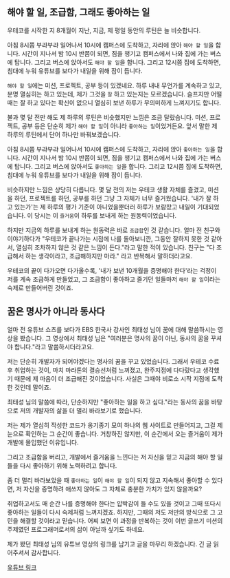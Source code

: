 ## 해야 할 일, 조급함, 그래도 좋아하는 일

우테코를 시작한 지 8개월이 지난, 지금, 제 평일 동안의 루틴은 늘 비슷합니다.

아침 8시쯤 부랴부랴 일어나서 10시에 캠퍼스에 도착하고, 자리에 앉아 `해야 할 일`을 합니다. 시간이 지나서 밤 10시 반쯤이 되면, 짐을 챙기고 캠퍼스에서 나와 집에 가는 버스에 탑니다. 그리고 버스에 앉아서도 `해야 할 일`을 합니다. 그리고 12시쯤 집에 도착하면, 침대에 누워 유튜브를 보다가 내일을 위해 잠이 듭니다.

`해야 할 일`에는 미션, 프로젝트, 공부 등이 있겠네요. 하루 내내 무언가를 계속하고 있고, 분명 열심히는 하고 있는데, 제가 그것을 `잘` 하고 있는지는 모르겠습니다. 슬프지만 어떨 때는 잘 하고 있다는 확신이 없으니 열심히 보낸 하루가 무의미하게 느껴지기도 합니다.

불과 몇 달 전만 해도 제 하루의 루틴은 비슷했지만 느낌은 조금 달랐습니다. 미션, 프로젝트, 공부 등은 단순히 제가 `해야 할 일`이 아니라 `좋아하는 일`이었거든요. 앞서 말한 제 하루의 루틴에서 단어 하나만 바꿔보겠습니다.

아침 8시쯤 부랴부랴 일어나서 10시에 캠퍼스에 도착하고, 자리에 앉아 `좋아하는 일`을 합니다. 시간이 지나서 밤 10시 반쯤이 되면, 짐을 챙기고 캠퍼스에서 나와 집에 가는 버스에 탑니다. 그리고 버스에 앉아서도 `좋아하는 일`을 합니다. 그리고 12시쯤 집에 도착하면, 침대에 누워 유튜브를 보다가 내일을 위해 잠이 듭니다.

비슷하지만 느낌은 상당히 다릅니다. 몇 달 전의 저는 우테코 생활 자체를 즐겼고, 미션을 하던, 프로젝트를 하던, 공부를 하던 그냥 그 자체가 너무 즐거웠습니다. '내가 잘 하고 있는가'는 제 하루의 평가 기준이 아니었을뿐더러 하루가 보람찼고 내일이 기대되었습니다. 이 당시는 이 `즐거움`이 하루를 보내게 하는 원동력이었습니다.

하지만 지금의 하루를 보내게 하는 원동력은 바로 `조급함`인 것 같습니다. 얼마 전 친구와 이야기하다가 "우테코가 끝나가는 시점에 나를 돌아보니깐, 그동안 잘하지 못한 것 같아서, 열심히 조차하지 않은 것 같은 느낌이 든다."라고 말한 적이 있습니다. 친구는 "다 조급해서 하는 생각이라고, 조급해하지만 마라." 라고 반복해서 말하더라고요.

우테코의 끝이 다가오면 다가올수록, '내가 보낸 10개월을 증명해야 한다'라는 걱정이 저를 계속 조급하게 만들었고, 그 조급함이 좋아하고 즐기던 일들마저 `해야 할 일`이라는 숙제로 만들어버린 것이죠.

## 꿈은 명사가 아니라 동사다

얼마 전 유튜브 쇼츠를 보다가 EBS 한국사 강사인 최태성 님이 꿈에 대해 말씀하시는 영상을 봤습니다. 그 영상에서 최태성 님은 "여러분은 명사의 꿈이 아닌, 동사의 꿈을 꾸셔야 합니다."라고 말씀하시더라고요.

저는 단순히 개발자가 되어야겠다는 명사의 꿈을 꾸고 있었습니다. 그래서 우테코 수료 후 취업하는 것이, 마치 마라톤의 결승선처럼 느껴졌고, 완주지점에 다다랐다고 생각했기 때문에 제 마음이 더 조급해진 것이었습니다. 사실은 그때야 비로소 시작 지점에 도착한 것인데 말이죠.

최태성 님의 말씀에 따라, 단순하지만 "좋아하는 일을 하고 싶다."라는 동사의 꿈을 바탕으로 저의 개발자의 삶을 더 멀리 바라보기로 했습니다.

저는 제가 열심히 작성한 코드가 옹기종기 모여 하나의 웹 사이트로 만들어지고, 그걸 제 눈으로 확인하는 그 순간이 좋습니다. 거창하진 않지만, 이 순간에서 오는 즐거움이 제가 개발에 몰입했던 이유입니다.

그리고 조급함을 버리고, 개발에서 즐거움을 느낀다는 저 자신을 믿고 지금의 해야 할 일들을 다시 좋아하기 위해 노력하려고 합니다.

좀 더 멀리 바라보았을 때 `좋아하는 일`이 `해야 할 일`이 되지 않고 지속해서 좋아할 수 있다면, 저 자신을 증명하려 애쓰지 않아도 그 자체로 충분한 가치가 있지 않을까요?

취업하고서도 매 순간 나를 증명해야 한다는 압박감이 들 수도 있을 것이고 그때 또다시 좋아하는 일들이 다시 숙제처럼 느껴지겠죠. 하지만, 그때의 저도 저만의 방식으로 그 고민을 해결할 것이라고 믿습니다. 어찌 보면 이 과정을 반복하는 것이 이번 글쓰기 미션의 주제였던 프로그래머로서의 삶이 아닐까 싶기도 하네요.

제가 봤던 최태성 님의 유튜브 영상의 링크를 남기고 글을 마무리 하겠습니다. 긴 글 읽어주셔서 감사합니다.

[유튜브 링크](https://www.youtube.com/watch?v=6WwYBIVsbTI)
